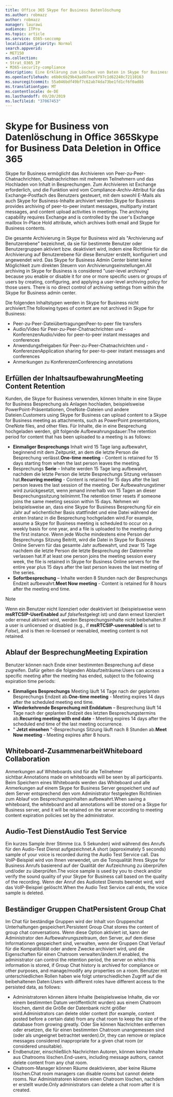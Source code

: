 ```yaml
---
title: Office 365 Skype for Business Datenlöschung
ms.author: robmazz
author: robmazz
manager: laurawi
audience: ITPro
ms.topic: article
ms.service: O365-seccomp
localization_priority: Normal
search.appverid:
- MET150
ms.collection:
- Strat_O365_IP
- M365-security-compliance
description: Eine Erklärung zum Löschen von Daten in Skype for Business.
ms.openlocfilehash: e6b0c6b29b43ad07ace8797c1d62240c72110163
ms.sourcegitcommit: 55a046bdf49bf7c62ab74da73be1fd1cf6f0ad86
ms.translationtype: MT
ms.contentlocale: de-DE
ms.lasthandoff: 09/20/2019
ms.locfileid: "37067453"
---
```

# <a name="skype-for-business-data-deletion-in-office-365"></a><span data-ttu-id="370e6-103">Skype for Business von Datenlöschung in Office 365</span><span class="sxs-lookup"><span data-stu-id="370e6-103">Skype for Business Data Deletion in Office 365</span></span>

<span data-ttu-id="370e6-p101">Skype for Business ermöglicht das Archivieren von Peer-zu-Peer-Chatnachrichten, Chatnachrichten mit mehreren Teilnehmern und das Hochladen von Inhalt in Besprechungen. Zum Archivieren ist Exchange erforderlich, und die Funktion wird vom Compliance-Archiv-Attribut für das Exchange-Postfach des Benutzers gesteuert, mit dem sowohl E-Mails als auch Skype for Business-Inhalte archiviert werden.</span><span class="sxs-lookup"><span data-stu-id="370e6-p101">Skype for Business provides archiving of peer-to-peer instant messages, multiparty instant messages, and content upload activities in meetings. The archiving capability requires Exchange and is controlled by the user's Exchange mailbox In-Place Hold attribute, which archives both email and Skype for Business contents.</span></span>

<span data-ttu-id="370e6-p102">Die gesamte Archivierung in Skype for Business wird als "Archivierung auf Benutzerebene" bezeichnet, da sie für bestimmte Benutzer oder Benutzergruppen aktiviert bzw. deaktiviert wird, indem eine Richtlinie für die Archivierung auf Benutzerebene für diese Benutzer erstellt, konfiguriert und angewendet wird. Das Skype for Business Admin Center bietet keine Möglichkeit zum direkten Steuern von Archivierungseinstellungen.</span><span class="sxs-lookup"><span data-stu-id="370e6-p102">All archiving in Skype for Business is considered "user-level archiving" because you enable or disable it for one or more specific users or groups of users by creating, configuring, and applying a user-level archiving policy for those users. There is no direct control of archiving settings from within the Skype for Business admin center.</span></span>

<span data-ttu-id="370e6-108">Die folgenden Inhaltstypen werden in Skype for Business nicht archiviert:</span><span class="sxs-lookup"><span data-stu-id="370e6-108">The following types of content are not archived in Skype for Business:</span></span> 
- <span data-ttu-id="370e6-109">Peer-zu-Peer-Dateiübertragungen</span><span class="sxs-lookup"><span data-stu-id="370e6-109">Peer-to-peer file transfers</span></span>
- <span data-ttu-id="370e6-110">Audio/Video für Peer-zu-Peer-Chatnachrichten und -Konferenzen</span><span class="sxs-lookup"><span data-stu-id="370e6-110">Audio/video for peer-to-peer instant messages and conferences</span></span>
- <span data-ttu-id="370e6-111">Anwendungsfreigaben für Peer-zu-Peer-Chatnachrichten und -Konferenzen</span><span class="sxs-lookup"><span data-stu-id="370e6-111">Application sharing for peer-to-peer instant messages and conferences</span></span>
- <span data-ttu-id="370e6-112">Anmerkungen zu Konferenzen</span><span class="sxs-lookup"><span data-stu-id="370e6-112">Conferencing annotations</span></span> 

## <a name="meeting-content-retention"></a><span data-ttu-id="370e6-113">Erfüllen der Inhaltsaufbewahrung</span><span class="sxs-lookup"><span data-stu-id="370e6-113">Meeting Content Retention</span></span>
<span data-ttu-id="370e6-114">Kunden, die Skype for Business verwenden, können Inhalte in eine Skype for Business Besprechung als Anlagen hochladen, beispielsweise PowerPoint-Präsentationen, OneNote-Dateien und andere Dateien.</span><span class="sxs-lookup"><span data-stu-id="370e6-114">Customers using Skype for Business can upload content to a Skype for Business meeting as attachments, such as PowerPoint presentations, OneNote files, and other files.</span></span> <span data-ttu-id="370e6-115">Für Inhalte, die in eine Besprechung hochgeladen werden, gilt folgende Aufbewahrungsdauer:</span><span class="sxs-lookup"><span data-stu-id="370e6-115">The retention period for content that has been uploaded to a meeting is as follows:</span></span>
- <span data-ttu-id="370e6-116">**Einmaliger Besprechungs** Inhalt wird 15 Tage lang aufbewahrt, beginnend mit dem Zeitpunkt, an dem die letzte Person die Besprechung verlässt.</span><span class="sxs-lookup"><span data-stu-id="370e6-116">**One-time meeting** - Content is retained for 15 days starting from when the last person leaves the meeting.</span></span>
- <span data-ttu-id="370e6-117">Besprechungs **Serie** – Inhalte werden 15 Tage lang aufbewahrt, nachdem die letzte Person die letzte Besprechungs Sitzung verlassen hat.</span><span class="sxs-lookup"><span data-stu-id="370e6-117">**Recurring meeting** - Content is retained for 15 days after the last person leaves the last session of the meeting.</span></span> <span data-ttu-id="370e6-118">Der Aufbewahrungstimer wird zurückgesetzt, wenn jemand innerhalb von 15 Tagen an dieser Besprechungssitzung teilnimmt.</span><span class="sxs-lookup"><span data-stu-id="370e6-118">The retention timer resets if someone joins the same meeting session within 15 days.</span></span> <span data-ttu-id="370e6-119">Nehmen wir beispielsweise an, dass eine Skype for Business Besprechung für ein Jahr auf wöchentlicher Basis stattfindet und eine Datei während der ersten Instanz in die Besprechung hochgeladen wird.</span><span class="sxs-lookup"><span data-stu-id="370e6-119">For example, assume a Skype for Business meeting is scheduled to occur on a weekly basis for one year, and a file is uploaded to the meeting during the first instance.</span></span> <span data-ttu-id="370e6-120">Wenn jede Woche mindestens eine Person der Besprechungs Sitzung Beitritt, wird die Datei in Skype for Business Online Servern für das gesamte Jahr aufbewahrt, und zwar 15 Tage nachdem die letzte Person die letzte Besprechung der Datenreihe verlassen hat.</span><span class="sxs-lookup"><span data-stu-id="370e6-120">If at least one person joins the meeting session every week, the file is retained in Skype for Business Online servers for the entire year plus 15 days after the last person leaves the last meeting of the series.</span></span>
- <span data-ttu-id="370e6-121">**Sofortbesprechung** – Inhalte werden 8 Stunden nach der Besprechungs Endzeit aufbewahrt.</span><span class="sxs-lookup"><span data-stu-id="370e6-121">**Meet Now meeting** - Content is retained for 8 hours after the meeting end time.</span></span>

> [!NOTE]
> <span data-ttu-id="370e6-122">Wenn ein Benutzer nicht lizenziert oder deaktiviert ist (beispielsweise wenn **msRTCSIP-UserEnabled** auf *false*festgelegt ist) und dann erneut lizenziert oder erneut aktiviert wird, werden Besprechungsinhalte nicht beibehalten.</span><span class="sxs-lookup"><span data-stu-id="370e6-122">If a user is unlicensed or disabled (e.g., if **msRTCSIP-userenabled** is set to *False*), and is then re-licensed or reenabled, meeting content is not retained.</span></span>

## <a name="meeting-expiration"></a><span data-ttu-id="370e6-123">Ablauf der Besprechung</span><span class="sxs-lookup"><span data-stu-id="370e6-123">Meeting Expiration</span></span>
<span data-ttu-id="370e6-124">Benutzer können nach Ende einer bestimmten Besprechung auf diese zugreifen. Dafür gelten die folgenden Ablaufzeiträume:</span><span class="sxs-lookup"><span data-stu-id="370e6-124">Users can access a specific meeting after the meeting has ended, subject to the following expiration time periods:</span></span>
- <span data-ttu-id="370e6-125">**Einmaliges Besprechungs** Meeting läuft 14 Tage nach der geplanten Besprechungs Endzeit ab.</span><span class="sxs-lookup"><span data-stu-id="370e6-125">**One-time meeting** - Meeting expires 14 days after the scheduled meeting end time.</span></span>
- <span data-ttu-id="370e6-126">**Wiederkehrende Besprechung mit Enddatum** – Besprechung läuft 14 Tage nach der geplanten Endzeit des letzten Besprechungstermins ab.</span><span class="sxs-lookup"><span data-stu-id="370e6-126">**Recurring meeting with end date** - Meeting expires 14 days after the scheduled end time of the last meeting occurrence.</span></span>
- <span data-ttu-id="370e6-127">" **Jetzt einsehen** "-Besprechungs Sitzung läuft nach 8 Stunden ab.</span><span class="sxs-lookup"><span data-stu-id="370e6-127">**Meet Now meeting** - Meeting expires after 8 hours.</span></span>

## <a name="whiteboard-collaboration"></a><span data-ttu-id="370e6-128">Whiteboard-Zusammenarbeit</span><span class="sxs-lookup"><span data-stu-id="370e6-128">Whiteboard Collaboration</span></span>
<span data-ttu-id="370e6-129">Anmerkungen auf Whiteboards sind für alle Teilnehmer sichtbar.</span><span class="sxs-lookup"><span data-stu-id="370e6-129">Annotations made on whiteboards will be seen by all participants.</span></span> <span data-ttu-id="370e6-130">Beim Speichern eines Whiteboards werden das Whiteboard und alle Anmerkungen auf einem Skype for Business Server gespeichert und auf dem Server entsprechend den vom Administrator festgelegten Richtlinien zum Ablauf von Besprechungsinhalten aufbewahrt.</span><span class="sxs-lookup"><span data-stu-id="370e6-130">When saving a whiteboard, the whiteboard and all annotations will be stored on a Skype for Business server, and it will be retained on the server according to meeting content expiration policies set by the administrator.</span></span>

## <a name="audio-test-service"></a><span data-ttu-id="370e6-131">Audio-Test Dienst</span><span class="sxs-lookup"><span data-stu-id="370e6-131">Audio Test Service</span></span>
<span data-ttu-id="370e6-132">Ein kurzes Sample ihrer Stimme (ca. 5 Sekunden) wird während des Anrufs für den Audio-Test Dienst aufgezeichnet.</span><span class="sxs-lookup"><span data-stu-id="370e6-132">A short (approximately 5 seconds) sample of your voice is recorded during the Audio Test Service call.</span></span> <span data-ttu-id="370e6-133">Das VoIP-Beispiel wird von Ihnen verwendet, um die Tonqualität Ihres Skype for Business Anrufs basierend auf der Qualität der Aufzeichnung zu überprüfen und/oder zu überprüfen.</span><span class="sxs-lookup"><span data-stu-id="370e6-133">The voice sample is used by you to check and/or verify the sound quality of your Skype for Business call based on the quality of the recording.</span></span> <span data-ttu-id="370e6-134">Wenn der Anruf des Audiotest Diensts beendet wird, wird das VoIP-Beispiel gelöscht.</span><span class="sxs-lookup"><span data-stu-id="370e6-134">When the Audio Test Service call ends, the voice sample is deleted.</span></span>

## <a name="persistent-group-chat"></a><span data-ttu-id="370e6-135">Beständiger Gruppen Chat</span><span class="sxs-lookup"><span data-stu-id="370e6-135">Persistent Group Chat</span></span>
<span data-ttu-id="370e6-136">Im Chat für beständige Gruppen wird der Inhalt von Gruppenchat Unterhaltungen gespeichert.</span><span class="sxs-lookup"><span data-stu-id="370e6-136">Persistent Group Chat stores the content of group chat conversations.</span></span> <span data-ttu-id="370e6-137">Wenn diese Option aktiviert ist, kann der Administrator den Aufbewahrungszeitraum, den Server, auf dem diese Informationen gespeichert sind, verwalten, wenn der Gruppen Chat Verlauf für die Kompatibilität oder andere Zwecke archiviert wird, und die Eigenschaften für einen Chatroom verwalten/ändern.</span><span class="sxs-lookup"><span data-stu-id="370e6-137">If enabled, the administrator can control the retention period, the server on which this information is stored, if Group Chat history is archived for compliance or other purposes, and manage/modify any properties on a room.</span></span> <span data-ttu-id="370e6-138">Benutzer mit unterschiedlichen Rollen haben wie folgt unterschiedlichen Zugriff auf die beibehaltenen Daten:</span><span class="sxs-lookup"><span data-stu-id="370e6-138">Users with different roles have different access to the persisted data, as follows:</span></span>
- <span data-ttu-id="370e6-139">Administratoren können ältere Inhalte (beispielsweise Inhalte, die vor einem bestimmten Datum veröffentlicht wurden) aus einem Chatroom löschen, damit die Größe der Datenbank nicht größer wird.</span><span class="sxs-lookup"><span data-stu-id="370e6-139">Administrators can delete older content (for example, content posted before a certain date) from any chat room to keep the size of the database from growing greatly.</span></span> <span data-ttu-id="370e6-140">Oder Sie können Nachrichten entfernen oder ersetzen, die für einen bestimmten Chatroom unangemessen sind (oder als ungeeignet betrachtet werden).</span><span class="sxs-lookup"><span data-stu-id="370e6-140">Or, they can remove or replace messages considered inappropriate for a given chat room (or considered unsuitable).</span></span>
- <span data-ttu-id="370e6-141">Endbenutzer, einschließlich Nachrichten Autoren, können keine Inhalte aus Chatrooms löschen.</span><span class="sxs-lookup"><span data-stu-id="370e6-141">End-users, including message authors, cannot delete content from any chat room.</span></span>
- <span data-ttu-id="370e6-142">Chatroom-Manager können Räume deaktivieren, aber keine Räume löschen.</span><span class="sxs-lookup"><span data-stu-id="370e6-142">Chat room managers can disable rooms but cannot delete rooms.</span></span> <span data-ttu-id="370e6-143">Nur Administratoren können einen Chatroom löschen, nachdem er erstellt wurde.</span><span class="sxs-lookup"><span data-stu-id="370e6-143">Only administrators can delete a chat room after it is created.</span></span>